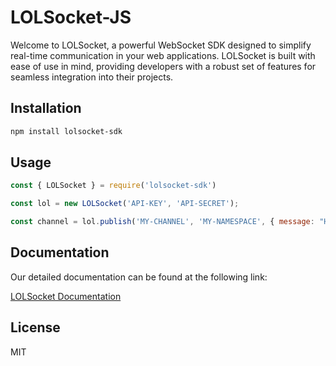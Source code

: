 # LOLSocket-JS

Welcome to LOLSocket, a powerful WebSocket SDK designed to simplify real-time communication in your web applications. LOLSocket is built with ease of use in mind, providing developers with a robust set of features for seamless integration into their projects.

## Installation

```bash
npm install lolsocket-sdk
```

## Usage

```javascript
const { LOLSocket } = require('lolsocket-sdk') 

const lol = new LOLSocket('API-KEY', 'API-SECRET');

const channel = lol.publish('MY-CHANNEL', 'MY-NAMESPACE', { message: "HELLO WORLD" });
```

## Documentation

Our detailed documentation can be found at the following link:

[LOLSocket Documentation](https://docs.lolsocket.com)


## License

MIT